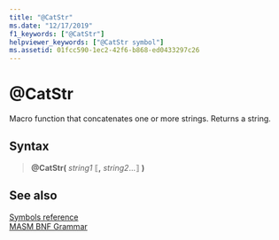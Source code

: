 ```yaml
---
title: "@CatStr"
ms.date: "12/17/2019"
f1_keywords: ["@CatStr"]
helpviewer_keywords: ["@CatStr symbol"]
ms.assetid: 01fcc590-1ec2-42f6-b868-ed0433297c26
---
```

# \@CatStr

Macro function that concatenates one or more strings. Returns a string.

## Syntax

> **\@CatStr(** *string1* ⟦__,__ *string2*...⟧ **)**

## See also

[Symbols reference](symbols-reference.md)<br/>
[MASM BNF Grammar](masm-bnf-grammar.md)
